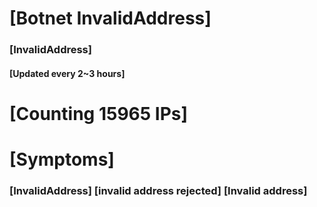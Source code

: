# [Botnet InvalidAddress]
### [InvalidAddress]
#### [Updated every 2~3 hours]

# [Counting 15965 IPs]

# [Symptoms] 

###   [InvalidAddress] [invalid address rejected] [Invalid address]
